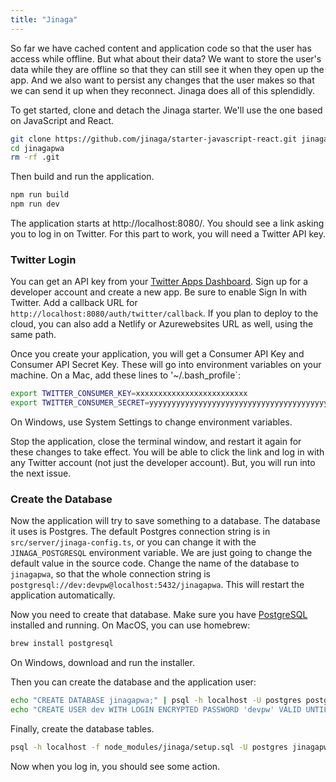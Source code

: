 ```yaml
---
title: "Jinaga"
---
```


So far we have cached content and application code so that the user has access while offline.
But what about their data?
We want to store the user's data while they are offline so that they can still see it when they open up the app.
And we also want to persist any changes that the user makes so that we can send it up when they reconnect.
Jinaga does all of this splendidly.

To get started, clone and detach the Jinaga starter.
We'll use the one based on JavaScript and React.

```bash
git clone https://github.com/jinaga/starter-javascript-react.git jinagapwa
cd jinagapwa
rm -rf .git
```

Then build and run the application.

```bash
npm run build
npm run dev
```

The application starts at http://localhost:8080/.
You should see a link asking you to log in on Twitter.
For this part to work, you will need a Twitter API key.

### Twitter Login

You can get an API key from your [Twitter Apps Dashboard](https://developer.twitter.com/en/apps).
Sign up for a developer account and create a new app.
Be sure to enable Sign In with Twitter.
Add a callback URL for `http://localhost:8080/auth/twitter/callback`.
If you plan to deploy to the cloud, you can also add a Netlify or Azurewebsites URL as well, using the same path.

Once you create your application, you will get a Consumer API Key and Consumer API Secret Key.
These will go into environment variables on your machine.
On a Mac, add these lines to '~/.bash_profile`:

```bash
export TWITTER_CONSUMER_KEY=xxxxxxxxxxxxxxxxxxxxxxxxx
export TWITTER_CONSUMER_SECRET=yyyyyyyyyyyyyyyyyyyyyyyyyyyyyyyyyyyyyyyyyyyyyyyyyy
```

On Windows, use System Settings to change environment variables.

Stop the application, close the terminal window, and restart it again for these changes to take effect.
You will be able to click the link and log in with any Twitter account (not just the developer account).
But, you will run into the next issue.

### Create the Database

Now the application will try to save something to a database.
The database it uses is Postgres.
The default Postgres connection string is in `src/server/jinaga-config.ts`, or you can change it with the `JINAGA_POSTGRESQL` environment variable.
We are just going to change the default value in the source code.
Change the name of the database to `jinagapwa`, so that the whole connection string is `postgresql://dev:devpw@localhost:5432/jinagapwa`.
This will restart the application automatically.

Now you need to create that database.
Make sure you have [PostgreSQL](https://www.postgresql.org/download/) installed and running.
On MacOS, you can use homebrew:

```bash
brew install postgresql
```

On Windows, download and run the installer.

Then you can create the database and the application user:

```bash
echo "CREATE DATABASE jinagapwa;" | psql -h localhost -U postgres postgres
echo "CREATE USER dev WITH LOGIN ENCRYPTED PASSWORD 'devpw' VALID UNTIL 'infinity';" | psql -h localhost -U postgres jinagapw
```

Finally, create the database tables.

```bash
psql -h localhost -f node_modules/jinaga/setup.sql -U postgres jinagapwa
```

Now when you log in, you should see some action.
